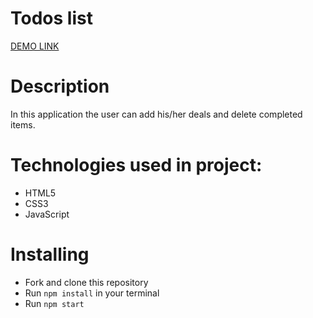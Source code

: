 # Todos list

[DEMO LINK](https://artem5457.github.io/Todos/)

# Description

In this application the user can add his/her deals and delete completed items.

# Technologies used in project:

- HTML5
- CSS3
- JavaScript

# Installing
- Fork and clone this repository
- Run `npm install` in your terminal
- Run `npm start`

